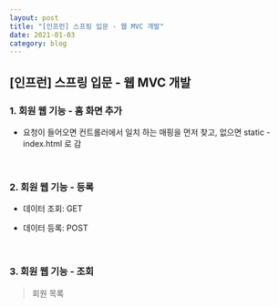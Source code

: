 ```yaml
---
layout: post
title: "[인프런] 스프링 입문 - 웹 MVC 개발"
date: 2021-01-03
category: blog
---
```


## [인프런] 스프링 입문 - 웹 MVC 개발

### 1. 회원 웹 기능 - 홈 화면 추가

- 요청이 들어오면 컨트롤러에서 일치 하는 매핑을 먼저 찾고, 없으면 static - index.html 로 감

<br>

### 2. 회원 웹 기능 - 등록

- 데이터 조회: GET

- 데이터 등록: POST

<br>

### 3. 회원 웹 기능 - 조회

> 회원 목록



